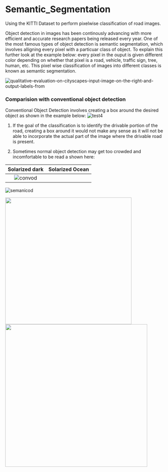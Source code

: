 # Semantic_Segmentation
Using the KITTI Dataset to perform pixelwise classification of road images.

Object detection in images has been continously advancing with more efficient and accurate research papers being released every year. One of the most famous types of object detection is semantic segmentation, which involves alligning every pixel with a particuar class of object. To explain this further look at the example below: every pixel in the ouput is given different color depending on whether that pixel is a road, vehicle, traffic sign, tree, human, etc. This pixel wise classification of images into different classes is known as semantic segmentation.

![qualitative-evaluation-on-cityscapes-input-image-on-the-right-and-output-labels-from](https://user-images.githubusercontent.com/26694585/44083549-e5cbc366-9fd1-11e8-8994-524a282a06d0.png)


### Comparision with conventional object detection
Conventional Object Detection involves creating a box around the desired object as shown in the example below:
![test4](https://user-images.githubusercontent.com/26694585/44083834-b3be315a-9fd2-11e8-9e1d-8b628a6e6037.jpg)

1) If the goal of the classification is to identify the drivable portion of the road, creating a box around it would not make any sense as it will not be able to incorporate the actual part of the image where the drivable road is present.

2) Sometimes normal object detection may get too crowded and incomfortable to be read a shown here: 

Solarized dark             |  Solarized Ocean
:-------------------------:|:-------------------------:
![convod](https://user-images.githubusercontent.com/26694585/44084247-d29c8cd8-9fd3-11e8-9ad6-d447089f5d67.png)  |  
![semanicod](https://user-images.githubusercontent.com/26694585/44084252-d5bb3f90-9fd3-11e8-9201-72703a3c3b2a.png)

<img src="https://user-images.githubusercontent.com/26694585/44084247-d29c8cd8-9fd3-11e8-9ad6-d447089f5d67.png" width="400"/> <img src="https://user-images.githubusercontent.com/26694585/44084252-d5bb3f90-9fd3-11e8-9201-72703a3c3b2a.png" width="450"/> 


